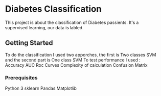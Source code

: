 # Diabetes Classification

This project is about the classification of Diabetes passients. 
It's a supervised learning, our data is labled. 

## Getting Started
To do the classification I used two apporches, the first is Two classes SVM and the second part is One class SVM 
To test performance I used : 
     Accuracy
     AUC
     Roc Curves
     Complexity of calculation
     Confusion Matrix

### Prerequisites

Python 3 
sklearn
Pandas
Matplotlib





